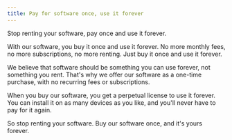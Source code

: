 ```yaml
---
title: Pay for software once, use it forever
---
```


Stop renting your software, pay once and use it forever.

With our software, you buy it once and use it forever. No more monthly fees, no more subscriptions, no more renting. Just buy it once and use it forever.

We believe that software should be something you can use forever, not something you rent. That's why we offer our software as a one-time purchase, with no recurring fees or subscriptions.

When you buy our software, you get a perpetual license to use it forever. You can install it on as many devices as you like, and you'll never have to pay for it again.

So stop renting your software. Buy our software once, and it's yours forever.
